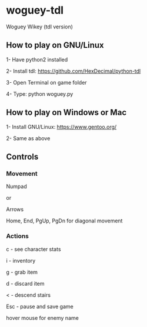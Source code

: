 # woguey-tdl
Woguey Wikey (tdl version)

## How to play on GNU/Linux
1- Have python2 installed

2- Install tdl: https://github.com/HexDecimal/python-tdl

3- Open Terminal on game folder

4- Type: python woguey.py



## How to play on Windows or Mac
1- Install GNU/Linux: https://www.gentoo.org/

2- Same as above

## Controls
### Movement
Numpad 

or 

Arrows

Home, End, PgUp, PgDn for diagonal movement

### Actions
c - see character stats

i - inventory

g - grab item

d - discard item

< - descend stairs

Esc - pause and save game

hover mouse for enemy name
